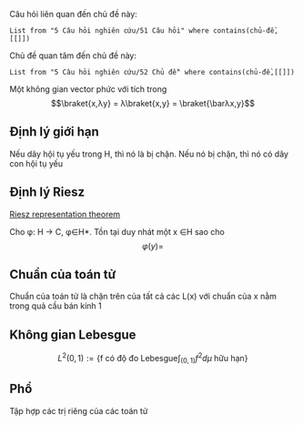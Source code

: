Câu hỏi liên quan đến chủ đề này:
```dataview
List from "5 Câu hỏi nghiên cứu/51 Câu hỏi" where contains(chủ-đề,[[]]) 
```

Chủ đề quan tâm đến chủ đề này:
```dataview
List from "5 Câu hỏi nghiên cứu/52 Chủ đề" where contains(chủ-đề,[[]]) 
```

Một không gian vector phức với tích trong 
$$\braket{x,λy} = λ\braket{x,y} = \braket{\barλx,y}$$

## Định lý giới hạn
Nếu dãy hội tụ yếu trong H, thì nó là bị chặn. Nếu nó bị chặn, thì nó có dãy con hội tụ yếu

## Định lý Riesz
[Riesz representation theorem](https://en.wikipedia.org/wiki/Riesz_representation_theorem "Riesz representation theorem - Wikipedia")

Cho φ: H → C, φ∈H*. Tồn tại duy nhát một x ∈H sao cho $$φ(y) =$$ 

## Chuẩn của toán tử
Chuẩn của toán tử là chặn trên của tất cả các L(x) với chuẩn của x nằm trong quả cầu bán kính 1

## Không gian Lebesgue
$$ L^2 (0,1):= \{ \text{f có độ đo Lebesgue} \int_{(0,1)}   f^2 dμ  
\text{ hữu hạn} \}$$  

## Phổ
Tập hợp các trị riêng của các toán tử